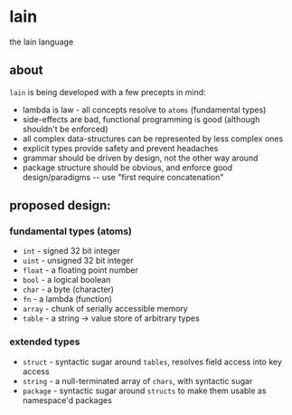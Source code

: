# lain
the lain language

## about
`lain` is being developed with a few precepts in mind:
* lambda is law - all concepts resolve to `atoms` (fundamental types)
* side-effects are bad, functional programming is good (although shouldn't be enforced)
* all complex data-structures can be represented by less complex ones
* explicit types provide safety and prevent headaches
* grammar should be driven by design, not the other way around
* package structure should be obvious, and enforce good design/paradigms -- use "first require concatenation"

## proposed design:

### fundamental types (atoms)
* `int` - signed 32 bit integer
* `uint` - unsigned 32 bit integer
* `float` - a floating point number
* `bool` - a logical boolean
* `char` - a byte (character)
* `fn` - a lambda (function)
* `array` - chunk of serially accessible memory 
* `table` - a string -> value store of arbitrary types 

### extended types
* `struct` - syntactic sugar around `tables`, resolves field access into key access
* `string` - a null-terminated array of `chars`, with syntactic sugar
* `package` - syntactic sugar around `structs` to make them usable as namespace'd packages